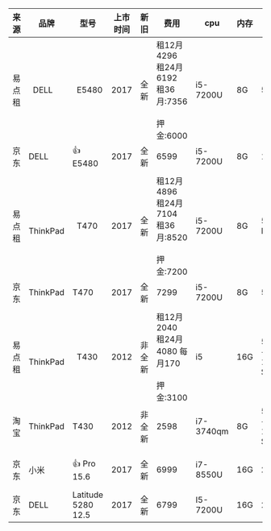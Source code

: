 | 来源   | 品牌 | 型号 | 上市时间 | 新旧 | 费用 | cpu | 内存 | 存储 | 显卡 | 链接 |
| ------ | -------- | ------- | ------- | ------- |------- | -------- | -------- | -------- |-------- | -------- |
| 易点租 |   DELL  |   E5480 | 2017 | 全新 | 租12月4296<br />租24月6192<br/>租36月:7356<br/> <br/>押金:6000 |  i5-7200U | 8G  |  500G | 集成 | [链接](https://www.edianzu.com/item/111185) |
|  京东  | DELL   |:+1: E5480  | 2017 | 全新 | 6599  | i5-7200U |  8G | 1T  | 集成 | [链接](https://item.jd.com/12629712122.html) |
| | | | | | | | | | | |
| 易点租 |   ThinkPad  |   T470 | 2017 | 全新 | 租12月4896 <br/> 租24月7104<br/> 租36月:8520 <br/><br/>押金:7200|  i5-7200U | 8G  |  500G HDD | 2G 独显 | [链接](https://www.edianzu.com/item/114324) |
|  京东  | ThinkPad  |   T470   | 2017 | 全新 | 7299  | i5-7200U | 8G  |  500G  | 2G 独显 | [链接](https://item.jd.com/5991355.html) |
| | | | | | | | | | | |
| 易点租 |   ThinkPad  |   T430 | 2012 | 非全新 | 租12月2040<br/>租24月4080 每月170 <br/><br/>押金:3100|  i5 | 16G  |  500G + 128G SSD | 集成 | [链接](https://www.edianzu.com/item/111606) |Pak
| 淘宝 | ThinkPad | T430 | 2012 | 非全新 | 2598 | i7-3740qm | 8G | 500G + 120G SSD |  集成 | [链接](https://item.taobao.com/item.htm?spm=a230r.1.14.1.3d5c1849HqMXjG&id=42509038306&ns=1&abbucket=7#detail) |
| | | | | | | | | | | |
|  京东  | 小米  |:+1: Pro 15.6   | 2017 | 全新 | 6999  | i7-8550U | 16G  |  256G  | 2G 独显 MX150 | [链接](https://item.jd.com/5456134.html) |
|  京东  | DELL  |Latitude 5280 12.5| 2017 | 全新 | 6799  | I5-7200U | 16G  |  256G  | 集显 | [链接](https://item.jd.com/13134129128.html#crumb-wrap) |



